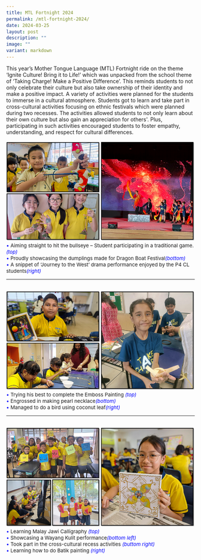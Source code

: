 ```yaml
---
title: MTL Fortnight 2024
permalink: /mtl-fortnight-2024/
date: 2024-03-25
layout: post
description: ""
image: ""
variant: markdown
---
```

This year’s Mother Tongue Language (MTL) Fortnight ride on the theme ‘Ignite Culture! Bring it to Life!’ which was unpacked from the school theme of ‘Taking Charge! Make a Positive Difference’. This reminds students to not only celebrate their culture but also take ownership of their identity and make a positive impact. A variety of activities were planned for the students to immerse in a cultural atmosphere. Students got to learn and take part in cross-cultural activities focusing on ethnic festivals which were planned during two recesses. The activities allowed students to not only learn about their own culture but also gain an appreciation for others'. Plus, participating in such activities encouraged students to foster empathy, understanding, and respect for cultural differences.
<br><br>
<img src="/images/Happenings/MTLFN/MTLFN_1.png">
<br>
<span style="font-size:10pt;">
<span style="color:blue;">•</span> Aiming straight to hit the bullseye – Student participating in a traditional game. <i style="color:blue;">(top)</i><br>
<span style="color:blue;">•</span> Proudly showcasing the dumplings made for Dragon Boat Festival<i style="color:blue;">(bottom)</i><br>
<span style="color:blue;">•</span> A snippet of ‘Journey to the West’ drama performance enjoyed by the P4 CL students<i style="color:blue;">(right)</i></span>
<hr><br>
<img src="/images/Happenings/MTLFN/MTLFN_2.png">
<br>
<span style="font-size:10pt;">
<span style="color:blue;">•</span> Trying his best to complete the Emboss Painting <i style="color:blue;">(top)</i><br>
<span style="color:blue;">•</span> Engrossed in making pearl necklace<i style="color:blue;">(bottom)</i><br>
<span style="color:blue;">•</span> Managed to do a bird using coconut leaf<i style="color:blue;">(right)</i></span>
<hr><br>
<img src="/images/Happenings/MTLFN/MTLFN_3.png">
<br>
<span style="font-size:10pt;">
<span style="color:blue;">•</span> Learning Malay Jawi Calligraphy <i style="color:blue;">(top)</i><br>
<span style="color:blue;">•</span> Showcasing a Wayang Kulit performance<i style="color:blue;">(bottom left)</i><br>
<span style="color:blue;">•</span> Took part in the cross-cultural recess activities <i style="color:blue;">(buttom right)</i><br>
<span style="color:blue;">•</span> Learning how to do Batik painting <i style="color:blue;">(right)</i></span>